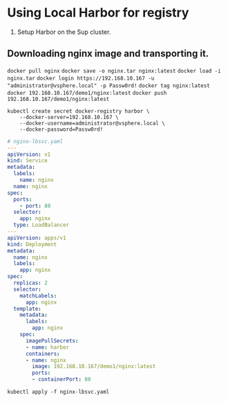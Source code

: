 # Using Local Harbor for registry

1. Setup Harbor on the Sup cluster. 


## Downloading nginx image and transporting it.
`docker pull nginx`
`docker save -o nginx.tar nginx:latest`
`docker load -i nginx.tar`
`docker login https://192.168.10.167 -u "administrator@vsphere.local" -p Passw0rd!`
`docker tag nginx:latest docker 192.168.10.167/demo1/nginx:latest`
`docker push 192.168.10.167/demo1/nginx:latest`

```
kubectl create secret docker-registry harbor \
    --docker-server=192.168.10.167 \
    --docker-username=administrator@vsphere.local \
    --docker-password=Passw0rd!
```

```yaml
# nginx-lbsvc.yaml
---
apiVersion: v1
kind: Service
metadata:
  labels:
    name: nginx
  name: nginx
spec:
  ports:
    - port: 80
  selector:
    app: nginx
  type: LoadBalancer
---
apiVersion: apps/v1
kind: Deployment
metadata:
  name: nginx
  labels:
    app: nginx
spec:
  replicas: 2
  selector:
    matchLabels:
      app: nginx
  template:
    metadata:
      labels:
        app: nginx
    spec:
      imagePullSecrets:
      - name: harbor
      containers:
      - name: nginx
        image: 192.168.10.167/demo1/nginx:latest
        ports:
        - containerPort: 80
```

`kubectl apply -f nginx-lbsvc.yaml`

